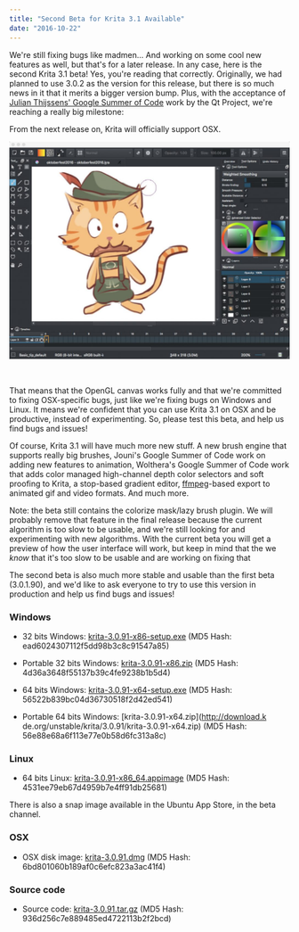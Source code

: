 ```yaml
---
title: "Second Beta for Krita 3.1 Available"
date: "2016-10-22"
---
```


We're still fixing bugs like madmen... And working on some cool new features as well, but that's for a later release. In any case, here is the second Krita 3.1 beta! Yes, you're reading that correctly. Originally, we had planned to use 3.0.2 as the version for this release, but there is so much news in it that it merits a bigger version bump. Plus, with the acceptance of [Julian Thijssens' Google Summer of Code](https://codereview.qt-project.org/#/c/166202) work by the Qt Project, we're reaching a really big milestone:

From the next release on, Krita will officially support OSX.

[![krita3osx](images/krita3osx-1024x793.jpg)](https://krita.org/wp-content/uploads/2016/10/krita3osx.jpg)

 

That means that the OpenGL canvas works fully and that we're committed to fixing OSX-specific bugs, just like we're fixing bugs on Windows and Linux. It means we're confident that you can use Krita 3.1 on OSX and be productive, instead of experimenting. So, please test this beta, and help us find bugs and issues!

Of course, Krita 3.1 will have much more new stuff. A new brush engine that supports really big brushes, Jouni's Google Summer of Code work on adding new features to animation, Wolthera's Google Summer of Code work that adds color managed high-channel depth color selectors and soft proofing to Krita, a stop-based gradient editor, [ffmpeg](http://ffmpeg.org/)\-based export to animated gif and video formats. And much more.

Note: the beta still contains the colorize mask/lazy brush plugin. We will probably remove that feature in the final release because the current algorithm is too slow to be usable, and we're still looking for and experimenting with new algorithms. With the current beta you will get a preview of how the user interface will work, but keep in mind that the we _know_ that it's too slow to be usable and are working on fixing that

The second beta is also much more stable and usable than the first beta (3.0.1.90), and we'd like to ask everyone to try to use this version in production and help us find bugs and issues!

### Windows

- 32 bits Windows: [krita-3.0.91-x86-setup.exe](http://download.kde.org/unstable/krita/3.0.91/krita-3.0.91-x86-setup.exe) (MD5 Hash: ead6024307112f5dd98b3c8c91547a85)
- Portable 32 bits Windows: [krita-3.0.91-x86.zip](http://download.kde.org/unstable/krita/3.0.91/krita-3.0.91-x86.zip) (MD5 Hash: 4d36a3648f55137b39c4fe9238b1b5d4)

- 64 bits Windows: [krita-3.0.91-x64-setup.exe](http://download.kde.org/unstable/krita/3.0.91/krita-3.0.91-x64-setup.exe) (MD5 Hash: 56522b839bc04d36730518f2d42ed541)

- Portable 64 bits Windows: [krita-3.0.91-x64.zip](http://download.k
    de.org/unstable/krita/3.0.91/krita-3.0.91-x64.zip) (MD5 Hash: 56e88e68a6f113e77e0b58d6fc313a8c)

### Linux

- 64 bits Linux: [krita-3.0.91-x86\_64.appimage](http://download.kde.org/unstable/krita/3.0.91/krita-3.0.91-x86_64.appimage) (MD5 Hash: 4531ee79eb67d4959b7e4ff91db25681)

There is also a snap image available in the Ubuntu App Store, in the beta channel.

### OSX

- OSX disk image: [krita-3.0.91.dmg](http://download.kde.org/unstable/krita/3.0.91/krita-3.0.91.dmg) (MD5 Hash: 6bd801060b189af0c6efc823a3ac41f4)

### Source code

- Source code: [krita-3.0.91.tar.gz](http://download.kde.org/unstable/krita/3.0.91/krita-3.0.91.tar.gz) (MD5 Hash: 936d256c7e889485ed4722113b2f2bcd)
